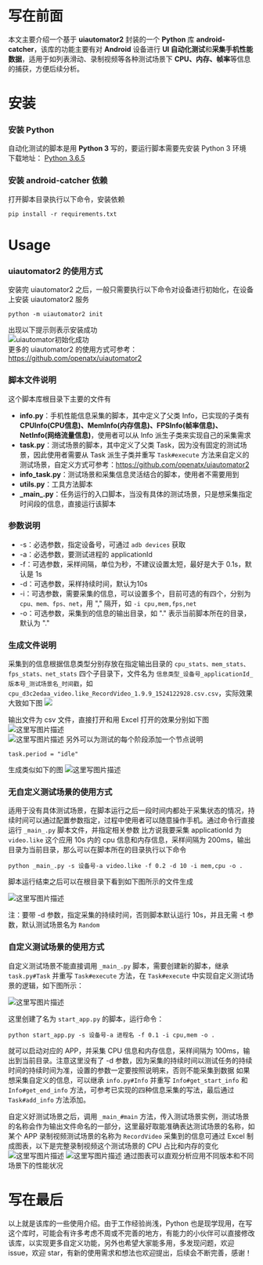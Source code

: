 # 写在前面
本文主要介绍一个基于 **uiautomator2** 封装的一个 **Python** 库 **android-catcher**，该库的功能主要有对 **Android** 设备进行 **UI 自动化测试**和**采集手机性能数据**，适用于如列表滑动、录制视频等各种测试场景下 **CPU、内存、帧率**等信息的捕获，方便后续分析。


# 安装
### 安装 Python
自动化测试的脚本是用 **Python 3** 写的，要运行脚本需要先安装 Python 3 环境  
下载地址：
[Python 3.6.5](https://www.python.org/ftp/python/3.6.5/python-3.6.5.exe)  
### 安装 android-catcher 依赖
打开脚本目录执行以下命令，安装依赖 
```
pip install -r requirements.txt
```


# Usage
### uiautomator2 的使用方式
安装完 uiautomator2 之后，一般只需要执行以下命令对设备进行初始化，在设备上安装 uiautomator2 服务

```
python -m uiautomator2 init
```

出现以下提示则表示安装成功  
![uiautomator初始化成功](https://img-blog.csdn.net/20180424213848579?watermark/2/text/aHR0cHM6Ly9ibG9nLmNzZG4ubmV0L0NoYXJtaW5nV29uZw==/font/5a6L5L2T/fontsize/400/fill/I0JBQkFCMA==/dissolve/70)  
更多的 uiautomator2 的使用方式可参考：https://github.com/openatx/uiautomator2

### 脚本文件说明
这个脚本库根目录下主要的文件有

 - **info.py**：手机性能信息采集的脚本，其中定义了父类 Info，已实现的子类有 **CPUInfo(CPU信息)、MemInfo(内存信息)、FPSInfo(帧率信息)、NetInfo(网络流量信息)**，使用者可以从 Info 派生子类来实现自己的采集需求
 - **task.py**：测试场景的脚本，其中定义了父类 Task，因为没有固定的测试场景，因此使用者需要从 Task 派生子类并重写 `Task#execute` 方法来自定义的测试场景，自定义方式可参考：https://github.com/openatx/uiautomator2
 - **info_task.py**：测试场景和采集信息灵活结合的脚本，使用者不需要用到
 - **utils.py**：工具方法脚本
 - **\_main\_.py**：任务运行的入口脚本，当没有具体的测试场景，只是想采集指定时间段的信息，直接运行该脚本

### 参数说明
- -s：必选参数，指定设备号，可通过 `adb devices` 获取
- -a：必选参数，要测试进程的 applicationId
- -f：可选参数，采样间隔，单位为秒，不建议设置太短，最好是大于 0.1s，默认是 1s
- -d：可选参数，采样持续时间，默认为10s
- -i：可选参数，需要采集的信息，可以设置多个，目前可选的有四个，分别为  `cpu、mem、fps、net`，用 "," 隔开，如 `-i cpu,mem,fps,net`
- -o：可选参数，采集到的信息的输出目录，如 "." 表示当前脚本所在的目录，默认为 "."

### 生成文件说明
采集到的信息根据信息类型分别存放在指定输出目录的 `cpu_stats、mem_stats、fps_stats、net_stats` 四个子目录下，文件名为 `信息类型_设备号_applicationId_版本号_测试场景名_时间戳`，如 `cpu_d3c2edaa_video.like_RecordVideo_1.9.9_1524122928.csv.csv`，实际效果大致如下图
![](https://img-blog.csdn.net/20180424214359452?watermark/2/text/aHR0cHM6Ly9ibG9nLmNzZG4ubmV0L0NoYXJtaW5nV29uZw==/font/5a6L5L2T/fontsize/400/fill/I0JBQkFCMA==/dissolve/70)


输出文件为 csv 文件，直接打开和用 Excel 打开的效果分别如下图  
![这里写图片描述](https://img-blog.csdn.net/20180424214415833?watermark/2/text/aHR0cHM6Ly9ibG9nLmNzZG4ubmV0L0NoYXJtaW5nV29uZw==/font/5a6L5L2T/fontsize/400/fill/I0JBQkFCMA==/dissolve/70)  
![这里写图片描述](https://img-blog.csdn.net/20180424214422913?watermark/2/text/aHR0cHM6Ly9ibG9nLmNzZG4ubmV0L0NoYXJtaW5nV29uZw==/font/5a6L5L2T/fontsize/400/fill/I0JBQkFCMA==/dissolve/70)
另外可以为测试的每个阶段添加一个节点说明 

```
task.period = "idle"
```
生成类似如下的图
![这里写图片描述](https://img-blog.csdn.net/20180424220059723?watermark/2/text/aHR0cHM6Ly9ibG9nLmNzZG4ubmV0L0NoYXJtaW5nV29uZw==/font/5a6L5L2T/fontsize/400/fill/I0JBQkFCMA==/dissolve/70)
### 无自定义测试场景的使用方式
适用于没有具体测试场景，在脚本运行之后一段时间内都处于采集状态的情况，持续时间可以通过配置参数指定，过程中使用者可以随意操作手机。通过命令行直接运行 `_main_.py` 脚本文件，并指定相关参数
比方说我要采集 applicationId 为 `video.like` 这个应用 10s 内的 cpu 信息和内存信息，采样间隔为 200ms，输出目录为当前目录，那么可以在脚本所在的目录执行以下命令

```
python _main_.py -s 设备号-a video.like -f 0.2 -d 10 -i mem,cpu -o .
```

脚本运行结束之后可以在根目录下看到如下图所示的文件生成

![这里写图片描述](https://img-blog.csdn.net/20180424214443810?watermark/2/text/aHR0cHM6Ly9ibG9nLmNzZG4ubmV0L0NoYXJtaW5nV29uZw==/font/5a6L5L2T/fontsize/400/fill/I0JBQkFCMA==/dissolve/70)

注：要带 -d 参数，指定采集的持续时间，否则脚本默认运行 10s，并且无需 -t 参数，默认测试场景名为 `Random`

### 自定义测试场景的使用方式
自定义测试场景不能直接调用 `_main_.py` 脚本，需要创建新的脚本，继承 `task.py#Task` 并重写 `Task#execute` 方法，在 `Task#execute` 中实现自定义测试场景的逻辑，如下图所示：

![这里写图片描述](https://img-blog.csdn.net/20180424214454377?watermark/2/text/aHR0cHM6Ly9ibG9nLmNzZG4ubmV0L0NoYXJtaW5nV29uZw==/font/5a6L5L2T/fontsize/400/fill/I0JBQkFCMA==/dissolve/70)

这里创建了名为 `start_app.py` 的脚本，运行命令：

```
python start_app.py -s 设备号-a 进程名 -f 0.1 -i cpu,mem -o .
```

就可以启动对应的 APP，并采集 CPU 信息和内存信息，采样间隔为 100ms，输出到当前目录。注意这里没有了 -d 参数，因为采集的持续时间以测试任务的持续时间的持续时间为准，设置的参数一定要按照说明来，否则不能采集到数据
如果想采集自定义的信息，可以继承 `info.py#Info` 并重写 `Info#get_start_info` 和 `Info#get_end_info` 方法，可参考已实现的四种信息采集的写法，最后通过 `Task#add_info` 方法添加。

自定义好测试场景之后，调用 `_main_#main` 方法，传入测试场景实例，测试场景的名称会作为输出文件命名的一部分，这里最好取能准确表达测试场景的名称，如某个 APP 录制视频测试场景的名称为 `RecordVideo`
采集到的信息可通过 Excel 制成图表，以下是完整录制视频这个测试场景的 CPU 占比和内存的变化
![这里写图片描述](https://img-blog.csdn.net/20180424214747362?watermark/2/text/aHR0cHM6Ly9ibG9nLmNzZG4ubmV0L0NoYXJtaW5nV29uZw==/font/5a6L5L2T/fontsize/400/fill/I0JBQkFCMA==/dissolve/70)
![这里写图片描述](https://img-blog.csdn.net/20180424214854715?watermark/2/text/aHR0cHM6Ly9ibG9nLmNzZG4ubmV0L0NoYXJtaW5nV29uZw==/font/5a6L5L2T/fontsize/400/fill/I0JBQkFCMA==/dissolve/70)
通过图表可以直观分析应用不同版本和不同场景下的性能状况

# 写在最后
以上就是该库的一些使用介绍。由于工作经验尚浅，Python 也是现学现用，在写这个库时，可能会有许多考虑不周或不完善的地方，有能力的小伙伴可以直接修改该库，以实现更多自定义功能，另外也希望大家能多用，多发现问题，欢迎 issue，欢迎 star，有新的使用需求和想法也欢迎提出，后续会不断完善，感谢！






























